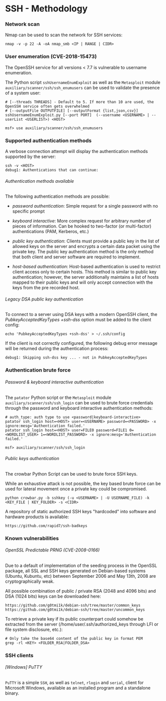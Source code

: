 # SSH - Methodology

### Network scan

Nmap can be used to scan the network for SSH services:

```
nmap -v -p 22 -A -oA nmap_smb <IP | RANGE | CIDR>
```

### User enumeration (CVE-2018-15473)

The OpenSSH service for all versions < 7.7 is vulnerable to username
enumeration.

The Python script `sshUsernameEnumExploit` as well as the `Metasploit` module
`auxiliary/scanner/ssh/ssh_enumusers` can be used to validate the presence of
a system user:

```
# [--threads THREADS] - Default to 5. If more than 10 are used, the OpenSSH service often gets overwhelmed
# [--outputFile OUTPUTFILE] [--outputFormat {list,json,csv}]
sshUsernameEnumExploit.py [--port PORT]  (--username <USERNAME> | --userList <USERLIST>) <HOST>

msf> use auxiliary/scanner/ssh/ssh_enumusers
```

### Supported authentication methods

A verbose connection attempt will display the authentication methods supported
by the server:

```
ssh -v <HOST>
debug1: Authentications that can continue:
```

###### Authentication methods available

The following authentication methods are possible:

  - *password authentication*: Simple request for a single password with no
  specific prompt

  - *keyboard interactive*: More complex request for arbitrary number of pieces
  of information. Can be hooked to two-factor (or multi-factor) authentications
  (PAM, Kerberos, etc.)  

  - *public key authentication*: Clients must provide a public key in the list
  of allowed keys on the server and encrypts a certain data packet using the
  private key. The public key authentication method is the only method that
  both client and server software are required to implement.

  - *host-based authentication*: Host-based authentication is used to
  restrict client access only to certain hosts. This method is similar to
  public key authentication; however, the server additionally maintains a list
  of hosts mapped to their public keys and will only accept connection with the
  keys from the pre recorded host.

###### Legacy DSA public key authentication

To connect to a server using DSA keys with a modern OpenSSH client, the
*PubkeyAcceptedKeyTypes +ssh-dss* option must be added to the client config:

```
echo 'PubkeyAcceptedKeyTypes +ssh-dss' > ~/.ssh/config
```

If the client is not correctly configured, the following debug error message
will be returned during the authentication process:

```
debug1: Skipping ssh-dss key ... - not in PubkeyAcceptedKeyTypes
```

### Authentication brute force

###### Password & keyboard interactive authentication

The `patator` Python script or the `Metasploit` module
`auxiliary/scanner/ssh/ssh_login` can be used to brute force credentials
through the password and keyboard interactive authentication methods:

```
# auth_type: auth type to use <password|keyboard-interactive>
patator ssh_login host=<HOST> user=<USERNAME> password=<PASSWORD> -x ignore:mesg='Authentication failed.'
patator ssh_login host=<HOST> user=FILE0 password=FILE1 0=<WORDLIST_USER> 1=<WORDLIST_PASSWORD> -x ignore:mesg='Authentication failed.'

msf> auxiliary/scanner/ssh/ssh_login
```

###### Public keys authentication

The crowbar Python Script can be used to brute force SSH keys.  

While an exhaustive attack is not possible, the key based brute force can be
used for lateral movement once a private key could be compromised.

```
python crowbar.py -b sshkey (-u <USERNAME> | -U USERNAME_FILE) -k <KEY_FILE | KEY_FOLDER> -s <CIDR>
```

A repository of static authorized SSH keys "hardcoded" into software and
hardware products is available:

```
https://github.com/rapid7/ssh-badkeys
```

### Known vulnerabilities

###### OpenSSL Predictable PRNG (CVE-2008-0166)

Due to a default of implementation of the seeding process in the OpenSSL
package, all SSL and SSH keys generated on Debian-based systems (Ubuntu,
Kubuntu, etc) between September 2006 and May 13th, 2008 are cryptographically
weak.

All possible combination of public / private RSA (2048 and 4096 bits) and DSA
(1024 bits) keys can be downloaded here:

```
https://github.com/g0tmi1k/debian-ssh/tree/master/common_keys
https://github.com/g0tmi1k/debian-ssh/tree/master/uncommon_keys
```

To retrieve a private key if its public counterpart could somehow be extracted
from the server (/home/user/.ssh/authorized_keys through LFI or file system
disclosure, etc.):

```
# Only take the base64 content of the public key in format PEM
grep -rl <KEY> <FOLDER_RSA|FOLDER_DSA>
```

### SSH clients

###### [Windows] PuTTY

`PuTTY` is a simple `SSH`, as well as `telnet`, `rlogin` and `serial`, client
for Microsoft Windows, available as an installed program and a standalone
binary.
